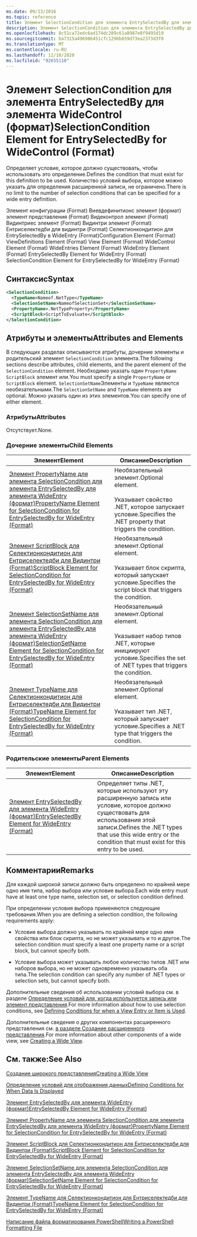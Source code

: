 ```yaml
---
ms.date: 09/13/2016
ms.topic: reference
title: Элемент SelectionCondition для элемента EntrySelectedBy для элемента WideControl (формат)
description: Элемент SelectionCondition для элемента EntrySelectedBy для элемента WideControl (формат)
ms.openlocfilehash: 8c51ca72edc6ad174dc289c61a8987e8f9495d19
ms.sourcegitcommit: ba7315a496986451cfc1296b659d73ea2373d3f0
ms.translationtype: MT
ms.contentlocale: ru-RU
ms.lasthandoff: 12/10/2020
ms.locfileid: "92655110"
---
```

# <a name="selectioncondition-element-for-entryselectedby-for-widecontrol-format"></a><span data-ttu-id="2294c-103">Элемент SelectionCondition для элемента EntrySelectedBy для элемента WideControl (формат)</span><span class="sxs-lookup"><span data-stu-id="2294c-103">SelectionCondition Element for EntrySelectedBy for WideControl (Format)</span></span>

<span data-ttu-id="2294c-104">Определяет условие, которое должно существовать, чтобы использовать это определение.</span><span class="sxs-lookup"><span data-stu-id="2294c-104">Defines the condition that must exist for this definition to be used.</span></span> <span data-ttu-id="2294c-105">Количество условий выбора, которое можно указать для определения расширенной записи, не ограничено.</span><span class="sxs-lookup"><span data-stu-id="2294c-105">There is no limit to the number of selection conditions that can be specified for a wide entry definition.</span></span>

<span data-ttu-id="2294c-106">Элемент конфигурации (Format) Виевдефинитионс элемент (формат) элемент представления (Format) Видеконтрол элемент (Format) Видинтриес элемент (Format) Видинтри элемент (Format) Ентриселектедби для видинтри (Format) Селектионкондитион для EntrySelectedBy в WideEntry (Format)</span><span class="sxs-lookup"><span data-stu-id="2294c-106">Configuration Element (Format) ViewDefinitions Element (Format) View Element (Format) WideControl Element (Format) WideEntries Element (Format) WideEntry Element (Format) EntrySelectedBy Element for WideEntry (Format) SelectionCondition Element for EntrySelectedBy for WideEntry (Format)</span></span>

## <a name="syntax"></a><span data-ttu-id="2294c-107">Синтаксис</span><span class="sxs-lookup"><span data-stu-id="2294c-107">Syntax</span></span>

```xml
<SelectionCondition>
  <TypeName>Nameof.NetType</TypeName>
  <SelectionSetName>NameofSelectionSet</SelectionSetName>
  <PropertyName>.NetTypeProperty</PropertyName>
  <ScriptBlock>ScriptToEvaluate</ScriptBlock>
</SelectionCondition>
```

## <a name="attributes-and-elements"></a><span data-ttu-id="2294c-108">Атрибуты и элементы</span><span class="sxs-lookup"><span data-stu-id="2294c-108">Attributes and Elements</span></span>

<span data-ttu-id="2294c-109">В следующих разделах описываются атрибуты, дочерние элементы и родительский элемент `SelectionCondition` элемента.</span><span class="sxs-lookup"><span data-stu-id="2294c-109">The following sections describe attributes, child elements, and the parent element of the `SelectionCondition` element.</span></span> <span data-ttu-id="2294c-110">Необходимо указать один `PropertyName` `ScriptBlock` элемент или.</span><span class="sxs-lookup"><span data-stu-id="2294c-110">You must specify a single `PropertyName` or `ScriptBlock` element.</span></span> <span data-ttu-id="2294c-111">`SelectionSetName`Элементы и `TypeName` являются необязательными.</span><span class="sxs-lookup"><span data-stu-id="2294c-111">The `SelectionSetName` and `TypeName` elements are optional.</span></span> <span data-ttu-id="2294c-112">Можно указать один из этих элементов.</span><span class="sxs-lookup"><span data-stu-id="2294c-112">You can specify one of either element.</span></span>

### <a name="attributes"></a><span data-ttu-id="2294c-113">Атрибуты</span><span class="sxs-lookup"><span data-stu-id="2294c-113">Attributes</span></span>

<span data-ttu-id="2294c-114">Отсутствует.</span><span class="sxs-lookup"><span data-stu-id="2294c-114">None.</span></span>

### <a name="child-elements"></a><span data-ttu-id="2294c-115">Дочерние элементы</span><span class="sxs-lookup"><span data-stu-id="2294c-115">Child Elements</span></span>

|<span data-ttu-id="2294c-116">Элемент</span><span class="sxs-lookup"><span data-stu-id="2294c-116">Element</span></span>|<span data-ttu-id="2294c-117">Описание</span><span class="sxs-lookup"><span data-stu-id="2294c-117">Description</span></span>|
|-------------|-----------------|
|[<span data-ttu-id="2294c-118">Элемент PropertyName для элемента SelectionCondition для элемента EntrySelectedBy для элемента WideEntry (формат)</span><span class="sxs-lookup"><span data-stu-id="2294c-118">PropertyName Element for SelectionCondition for EntrySelectedBy for WideEntry (Format)</span></span>](./propertyname-element-for-selectioncondition-for-entryselectedby-for-wideentry-format.md)|<span data-ttu-id="2294c-119">Необязательный элемент.</span><span class="sxs-lookup"><span data-stu-id="2294c-119">Optional element.</span></span><br /><br /> <span data-ttu-id="2294c-120">Указывает свойство .NET, которое запускает условие.</span><span class="sxs-lookup"><span data-stu-id="2294c-120">Specifies the .NET property that triggers the condition.</span></span>|
|[<span data-ttu-id="2294c-121">Элемент ScriptBlock для Селектионкондитион для Ентриселектедби для Видинтри (Format)</span><span class="sxs-lookup"><span data-stu-id="2294c-121">ScriptBlock Element for SelectionCondition for EntrySelectedBy for WideEntry (Format)</span></span>](./scriptblock-element-for-selectioncondition-for-entryselectedby-for-widecontrol-format.md)|<span data-ttu-id="2294c-122">Необязательный элемент.</span><span class="sxs-lookup"><span data-stu-id="2294c-122">Optional element.</span></span><br /><br /> <span data-ttu-id="2294c-123">Указывает блок скрипта, который запускает условие.</span><span class="sxs-lookup"><span data-stu-id="2294c-123">Specifies the script block that triggers the condition.</span></span>|
|[<span data-ttu-id="2294c-124">Элемент SelectionSetName для элемента SelectionCondition для элемента EntrySelectedBy для элемента WideEntry (формат)</span><span class="sxs-lookup"><span data-stu-id="2294c-124">SelectionSetName Element for SelectionCondition for EntrySelectedBy for WideEntry (Format)</span></span>](./selectionsetname-element-for-selectioncondition-for-entryselectedby-for-wideentry-format.md)|<span data-ttu-id="2294c-125">Необязательный элемент.</span><span class="sxs-lookup"><span data-stu-id="2294c-125">Optional element.</span></span><br /><br /> <span data-ttu-id="2294c-126">Указывает набор типов .NET, которые инициируют условие.</span><span class="sxs-lookup"><span data-stu-id="2294c-126">Specifies the set of .NET types that triggers the condition.</span></span>|
|[<span data-ttu-id="2294c-127">Элемент TypeName для Селектионкондитион для Ентриселектедби для Видинтри (Format)</span><span class="sxs-lookup"><span data-stu-id="2294c-127">TypeName Element for SelectionCondition for EntrySelectedBy for WideEntry (Format)</span></span>](./typename-element-for-selectioncondition-for-entryselectedby-for-widecontrol-format.md)|<span data-ttu-id="2294c-128">Необязательный элемент.</span><span class="sxs-lookup"><span data-stu-id="2294c-128">Optional element.</span></span><br /><br /> <span data-ttu-id="2294c-129">Указывает тип .NET, который запускает условие.</span><span class="sxs-lookup"><span data-stu-id="2294c-129">Specifies a .NET type that triggers the condition.</span></span>|

### <a name="parent-elements"></a><span data-ttu-id="2294c-130">Родительские элементы</span><span class="sxs-lookup"><span data-stu-id="2294c-130">Parent Elements</span></span>

|<span data-ttu-id="2294c-131">Элемент</span><span class="sxs-lookup"><span data-stu-id="2294c-131">Element</span></span>|<span data-ttu-id="2294c-132">Описание</span><span class="sxs-lookup"><span data-stu-id="2294c-132">Description</span></span>|
|-------------|-----------------|
|[<span data-ttu-id="2294c-133">Элемент EntrySelectedBy для элемента WideEntry (формат)</span><span class="sxs-lookup"><span data-stu-id="2294c-133">EntrySelectedBy Element for WideEntry (Format)</span></span>](./entryselectedby-element-for-wideentry-format.md)|<span data-ttu-id="2294c-134">Определяет типы .NET, которые используют эту расширенную запись или условие, которое должно существовать для использования этой записи.</span><span class="sxs-lookup"><span data-stu-id="2294c-134">Defines the .NET types that use this wide entry or the condition that must exist for this entry to be used.</span></span>|

## <a name="remarks"></a><span data-ttu-id="2294c-135">Комментарии</span><span class="sxs-lookup"><span data-stu-id="2294c-135">Remarks</span></span>

<span data-ttu-id="2294c-136">Для каждой широкой записи должно быть определено по крайней мере одно имя типа, набор выбора или условие выбора.</span><span class="sxs-lookup"><span data-stu-id="2294c-136">Each wide entry must have at least one type name, selection set, or selection condition defined.</span></span>

<span data-ttu-id="2294c-137">При определении условия выбора применяются следующие требования.</span><span class="sxs-lookup"><span data-stu-id="2294c-137">When you are defining a selection condition, the following requirements apply:</span></span>

- <span data-ttu-id="2294c-138">Условие выбора должно указывать по крайней мере одно имя свойства или блок скрипта, но не может указывать и то и другое.</span><span class="sxs-lookup"><span data-stu-id="2294c-138">The selection condition must specify a least one property name or a script block, but cannot specify both.</span></span>

- <span data-ttu-id="2294c-139">Условие выбора может указывать любое количество типов .NET или наборов выбора, но не может одновременно указывать оба типа.</span><span class="sxs-lookup"><span data-stu-id="2294c-139">The selection condition can specify any number of .NET types or selection sets, but cannot specify both.</span></span>

<span data-ttu-id="2294c-140">Дополнительные сведения об использовании условий выбора см. в разделе [Определение условий для, когда используется запись или элемент представления](./defining-conditions-for-displaying-data.md).</span><span class="sxs-lookup"><span data-stu-id="2294c-140">For more information about how to use selection conditions, see [Defining Conditions for when a View Entry or Item is Used](./defining-conditions-for-displaying-data.md).</span></span>

<span data-ttu-id="2294c-141">Дополнительные сведения о других компонентах расширенного представления см. [в разделе Создание расширенного представления](./creating-a-wide-view.md).</span><span class="sxs-lookup"><span data-stu-id="2294c-141">For more information about other components of a wide view, see [Creating a Wide View](./creating-a-wide-view.md).</span></span>

## <a name="see-also"></a><span data-ttu-id="2294c-142">См. также:</span><span class="sxs-lookup"><span data-stu-id="2294c-142">See Also</span></span>

[<span data-ttu-id="2294c-143">Создание широкого представления</span><span class="sxs-lookup"><span data-stu-id="2294c-143">Creating a Wide View</span></span>](./creating-a-wide-view.md)

[<span data-ttu-id="2294c-144">Определение условий для отображения данных</span><span class="sxs-lookup"><span data-stu-id="2294c-144">Defining Conditions for When Data Is Displayed</span></span>](./defining-conditions-for-displaying-data.md)

[<span data-ttu-id="2294c-145">Элемент EntrySelectedBy для элемента WideEntry (формат)</span><span class="sxs-lookup"><span data-stu-id="2294c-145">EntrySelectedBy Element for WideEntry (Format)</span></span>](./entryselectedby-element-for-wideentry-format.md)

[<span data-ttu-id="2294c-146">Элемент PropertyName для элемента SelectionCondition для элемента EntrySelectedBy для элемента WideEntry (формат)</span><span class="sxs-lookup"><span data-stu-id="2294c-146">PropertyName Element for SelectionCondition for EntrySelectedBy for WideEntry (Format)</span></span>](./propertyname-element-for-selectioncondition-for-entryselectedby-for-wideentry-format.md)

[<span data-ttu-id="2294c-147">Элемент ScriptBlock для Селектионкондитион для Ентриселектедби для Видинтри (Format)</span><span class="sxs-lookup"><span data-stu-id="2294c-147">ScriptBlock Element for SelectionCondition for EntrySelectedBy for WideEntry (Format)</span></span>](./scriptblock-element-for-selectioncondition-for-entryselectedby-for-widecontrol-format.md)

[<span data-ttu-id="2294c-148">Элемент SelectionSetName для элемента SelectionCondition для элемента EntrySelectedBy для элемента WideEntry (формат)</span><span class="sxs-lookup"><span data-stu-id="2294c-148">SelectionSetName Element for SelectionCondition for EntrySelectedBy for WideEntry (Format)</span></span>](./selectionsetname-element-for-selectioncondition-for-entryselectedby-for-wideentry-format.md)

[<span data-ttu-id="2294c-149">Элемент TypeName для Селектионкондитион для Ентриселектедби для Видинтри (Format)</span><span class="sxs-lookup"><span data-stu-id="2294c-149">TypeName Element for SelectionCondition for EntrySelectedBy for WideEntry (Format)</span></span>](./typename-element-for-selectioncondition-for-entryselectedby-for-widecontrol-format.md)

[<span data-ttu-id="2294c-150">Написание файла форматирования PowerShell</span><span class="sxs-lookup"><span data-stu-id="2294c-150">Writing a PowerShell Formatting File</span></span>](./writing-a-powershell-formatting-file.md)
